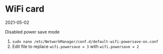 # WiFi card

2021-05-02

Disabled power save mode

1. `sudo nano /etc/NetworkManager/conf.d/default-wifi-powersave-on.conf`
2. Edit file to replace `wifi.powersave = 3` with `wifi.powersave = 2`
